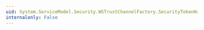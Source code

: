 ```yaml
---
uid: System.ServiceModel.Security.WSTrustChannelFactory.SecurityTokenHandlerCollectionManager
internalonly: False
---
```

